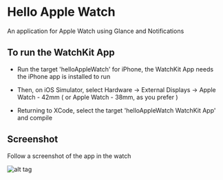 # Hello Apple Watch
An application for Apple Watch using Glance and Notifications 

## To run the WatchKit App

- Run the target 'helloAppleWatch' for iPhone, the WatchKit App needs the iPhone app is installed to run

- Then, on iOS Simulator, select Hardware -> External Displays -> Apple Watch - 42mm ( or Apple Watch - 38mm, as you prefer )

- Returning to XCode, select the target 'helloAppleWatch WatchKit App' and compile

## Screenshot

Follow a screenshot of the app in the watch

![alt tag](https://raw.github.com/jwyterlin/Hello-Apple-Watch/master/Screenshot/screenshot.png)
